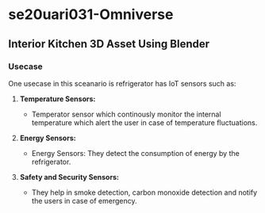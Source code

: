 # se20uari031-Omniverse

## Interior Kitchen 3D Asset Using Blender

### Usecase

One usecase in this sceanario is refrigerator has IoT sensors such as:

1. **Temperature Sensors:**
   - Temperator sensor which continously monitor the internal temperature which alert the user in case of temperature fluctuations.

2. **Energy Sensors:**
   - Energy Sensors: They detect the consumption of energy by the refrigerator.

3. **Safety and Security Sensors:**
   - They help in smoke detection, carbon monoxide detection and notify the users in case of emergency.
